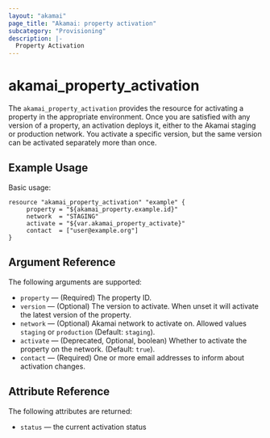 ```yaml
---
layout: "akamai"
page_title: "Akamai: property activation"
subcategory: "Provisioning"
description: |-
  Property Activation
---
```


# akamai_property_activation

The `akamai_property_activation` provides the resource for activating a property in the appropriate environment. Once you are satisfied with any version of a property, an activation deploys it, either to the Akamai staging or production network. You activate a specific version, but the same version can be activated separately more than once.

## Example Usage

Basic usage:

```hcl
resource "akamai_property_activation" "example" {
     property = "${akamai_property.example.id}"
     network  = "STAGING"
     activate = "${var.akamai_property_activate}"
     contact  = ["user@example.org"] 
}
```

## Argument Reference

The following arguments are supported:

* `property` — (Required) The property ID.
* `version` — (Optional) The version to activate. When unset it will activate the latest version of the property.
* `network` — (Optional) Akamai network to activate on. Allowed values `staging` or `production` (Default: `staging`).
* `activate` — (Deprecated, Optional, boolean) Whether to activate the property on the network. (Default: `true`).
* `contact` — (Required) One or more email addresses to inform about activation changes.

## Attribute Reference

The following attributes are returned:

* `status` — the current activation status
